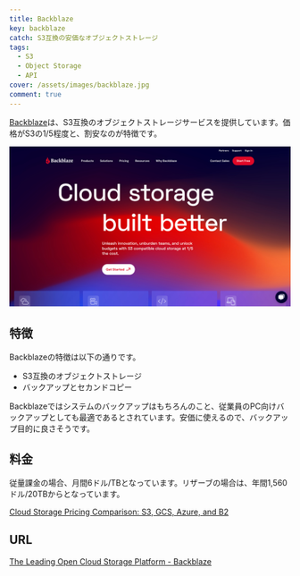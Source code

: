 ```yaml
---
title: Backblaze
key: backblaze
catch: S3互換の安価なオブジェクトストレージ
tags:
  - S3
  - Object Storage
  - API
cover: /assets/images/backblaze.jpg
comment: true
---
```


[Backblaze](https://www.backblaze.com/)は、S3互換のオブジェクトストレージサービスを提供しています。価格がS3の1/5程度と、割安なのが特徴です。

[![BackblazeのWebサイト](/assets/images/backblaze.jpg)](https://www.backblaze.com/)

<!--more-->

## 特徴

Backblazeの特徴は以下の通りです。

- S3互換のオブジェクトストレージ
- バックアップとセカンドコピー

Backblazeではシステムのバックアップはもちろんのこと、従業員のPC向けバックアップとしても最適であるとされています。安価に使えるので、バックアップ目的に良さそうです。

## 料金

従量課金の場合、月間6ドル/TBとなっています。リザーブの場合は、年間1,560ドル/20TBからとなっています。

[Cloud Storage Pricing Comparison: S3, GCS, Azure, and B2](https://www.backblaze.com/cloud-storage/pricing)

## URL

[The Leading Open Cloud Storage Platform - Backblaze](https://www.backblaze.com/)
